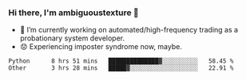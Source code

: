 ### Hi there, I'm ambiguoustexture 👋

<!--
**ambiguoustexture/ambiguoustexture** is a ✨ _special_ ✨ repository because its `README.md` (this file) appears on your GitHub profile.

Here are some ideas to get you started:
-->
- 🔭 I’m currently working on automated/high-frequency trading as a probationary system developer.
- :worried: Experiencing imposter syndrome now, maybe.

<!--START_SECTION:waka-->

```text
Python      8 hrs 51 mins   ██████████████▓░░░░░░░░░░   58.45 %
Other       3 hrs 28 mins   █████▓░░░░░░░░░░░░░░░░░░░   22.91 %
```

<!--END_SECTION:waka-->
